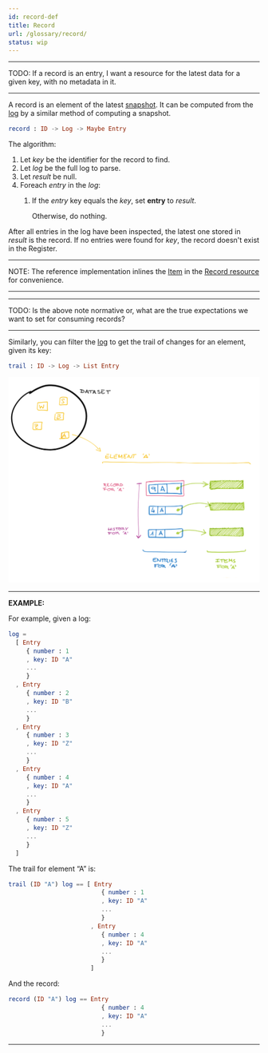 ```yaml
---
id: record-def
title: Record
url: /glossary/record/
status: wip
---
```


***
TODO: If a record is an entry, I want a resource for the latest data for a
given key, with no metadata in it.
***

A record is an element of the latest [snapshot](/glossary#snapshot). It can be
computed from the [log](/glossary#log) by a similar method of computing a
snapshot.

```elm
record : ID -> Log -> Maybe Entry
```

The algorithm:

1. Let _key_ be the identifier for the record to find.
1. Let _log_ be the full log to parse.
1. Let _result_ be null.
1. Foreach _entry_ in the _log_:
    1. If the _entry_ key equals the _key_, set __entry__ to  _result_.

       Otherwise, do nothing.

After all entries in the log have been inspected, the latest one stored in
_result_ is the record. If no entries were found for _key_, the record doesn't
exist in the Register.

***
NOTE: The reference implementation inlines the [Item](/glossary/item/) in the
[Record resource](/rest-api/records/) for convenience.
***

***
TODO: Is the above note normative or, what are the true expectations we want
to set for consuming records?
***

Similarly, you can filter the [log](/glossary/log/) to get the trail of
changes for an element, given its key:

```elm
trail : ID -> Log -> List Entry
```

![](./data-model/data-model-overview.png)

***
**EXAMPLE:**

For example, given a log:

```elm
log =
  [ Entry
     { number : 1
     , key: ID "A"
     ...
     }
  , Entry
     { number : 2
     , key: ID "B"
     ...
     }
  , Entry
     { number : 3
     , key: ID "Z"
     ...
     }
  , Entry
     { number : 4
     , key: ID "A"
     ...
     }
  , Entry
     { number : 5
     , key: ID "Z"
     ...
     }
  ]
```

The trail for element “A” is:

```elm
trail (ID "A") log == [ Entry
                          { number : 1
                          , key: ID "A"
                          ...
                          }
                       , Entry
                          { number : 4
                          , key: ID "A"
                          ...
                          }
                       ]
```

And the record:

```elm
record (ID "A") log == Entry
                          { number : 4
                          , key: ID "A"
                          ...
                          }
```
***
